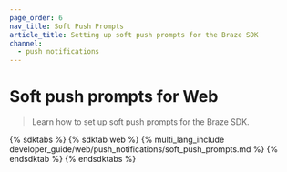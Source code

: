 ```yaml
---
page_order: 6
nav_title: Soft Push Prompts
article_title: Setting up soft push prompts for the Braze SDK
channel:
  - push notifications
---
```


# Soft push prompts for Web

> Learn how to set up soft push prompts for the Braze SDK.

{% sdktabs %}
{% sdktab web %}
{% multi_lang_include developer_guide/web/push_notifications/soft_push_prompts.md %}
{% endsdktab %}
{% endsdktabs %}
